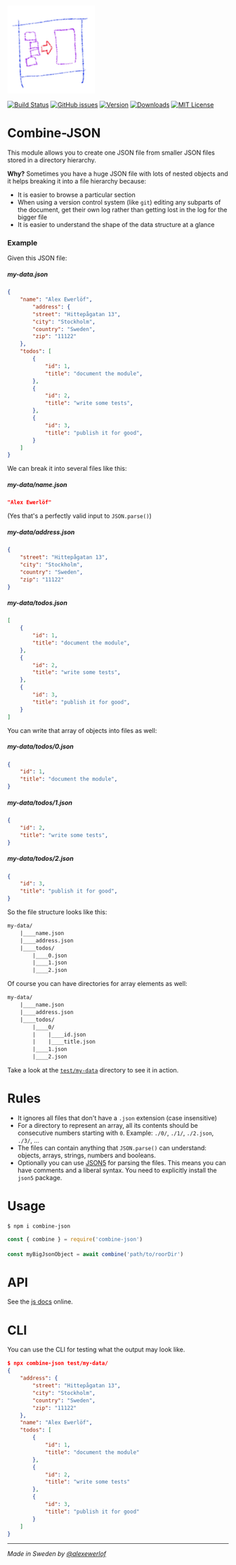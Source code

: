 ![Combine-JSON logo](./logo.png)

[![Build Status](https://travis-ci.org/userpixel/combine-json.svg?branch=master)](https://travis-ci.org/userpixel/combine-json)
[![GitHub issues](https://img.shields.io/github/issues/userpixel/combine-json.svg)](https://github.com/userpixel/combine-json/issues)
[![Version](https://img.shields.io/npm/v/combine-json.svg?style=flat-square)](http://npm.im/combine-json)
[![Downloads](https://img.shields.io/npm/dm/combine-json.svg?style=flat-square)](http://npm-stat.com/charts.html?package=combine-json&from=2017-01-01)
[![MIT License](https://img.shields.io/npm/l/combine-json.svg?style=flat-square)](http://opensource.org/licenses/MIT)

# Combine-JSON

This module allows you to create one JSON file from smaller JSON files stored in a directory hierarchy.

**Why?** Sometimes you have a huge JSON file with lots of nested objects and it helps breaking it into a file hierarchy because:

* It is easier to browse a particular section
* When using a version control system (like `git`) editing any subparts of the document, get their own log rather than getting lost in the log for the bigger file
* It is easier to understand the shape of the data structure at a glance

### Example

Given this JSON file:

##### my-data.json

```json
{
    "name": "Alex Ewerlöf",
        "address": {
        "street": "Hittepågatan 13",
        "city": "Stockholm",
        "country": "Sweden",
        "zip": "11122"
    },
    "todos": [
        {
            "id": 1,
            "title": "document the module",
        },
        {
            "id": 2,
            "title": "write some tests",
        },
        {
            "id": 3,
            "title": "publish it for good",
        }
    ]
}
```

We can break it into several files like this:

##### my-data/name.json

```json
"Alex Ewerlöf"
```

(Yes that's a perfectly valid input to `JSON.parse()`)

##### my-data/address.json

```json
{
    "street": "Hittepågatan 13",
    "city": "Stockholm",
    "country": "Sweden",
    "zip": "11122"
}
```

##### my-data/todos.json

```json
[
    {
        "id": 1,
        "title": "document the module",
    },
    {
        "id": 2,
        "title": "write some tests",
    },
    {
        "id": 3,
        "title": "publish it for good",
    }
]
```

You can write that array of objects into files as well:

##### my-data/todos/0.json

```json
{
    "id": 1,
    "title": "document the module",
}
```
##### my-data/todos/1.json

```json
{
    "id": 2,
    "title": "write some tests",
}
```
##### my-data/todos/2.json

```json
{
    "id": 3,
    "title": "publish it for good",
}
```

So the file structure looks like this:

```txt
my-data/
    |____name.json
    |____address.json
    |____todos/
        |____0.json
        |____1.json
        |____2.json
```

Of course you can have directories for array elements as well:

```txt
my-data/
    |____name.json
    |____address.json
    |____todos/
        |____0/
        |    |____id.json
        |    |____title.json
        |____1.json
        |____2.json
```

Take a look at the [`test/my-data`](./test/my-data) directory to see it in action.

# Rules

* It ignores all files that don't have a `.json` extension (case insensitive)
* For a directory to represent an array, all its contents should be consecutive numbers starting with `0`.
  Example: `./0/`, `./1/`, `./2.json`, `./3/`, ...
* The files can contain anything that `JSON.parse()` can understand: objects, arrays, strings, numbers and booleans.
* Optionally you can use [JSON5](https://www.npmjs.com/package/json5) for parsing the files.
  This means you can have comments and a liberal syntax.
  You need to explicitly install the `json5` package.

# Usage

`$ npm i combine-json`

```javascript
const { combine } = require('combine-json')

const myBigJsonObject = await combine('path/to/roorDir')
```

# API

See the [js docs](https://userpixel.github.io/combine-json/) online.

# CLI

You can use the CLI for testing what the output may look like.

```json
$ npx combine-json test/my-data/
{
    "address": {
        "street": "Hittepågatan 13",
        "city": "Stockholm",
        "country": "Sweden",
        "zip": "11122"
    },
    "name": "Alex Ewerlöf",
    "todos": [
        {
            "id": 1,
            "title": "document the module"
        },
        {
            "id": 2,
            "title": "write some tests"
        },
        {
            "id": 3,
            "title": "publish it for good"
        }
    ]
}
```

---

_Made in Sweden by [@alexewerlof](https://twitter.com/alexewerlof)_
